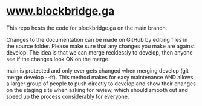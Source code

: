 # www.blockbridge.ga

This repo hosts the code for blockbridge.ga on the main branch.

Changes to the documentation can be made on GitHub by editing files in the source folder. Please make sure that any changes you make are against develop. The idea is that we can merge recklessly to develop, then anyone see if the changes look OK on the merge.

main is protected and only ever gets changed when merging develop (git merge develop --ff). This method makes for easy maintenance AND allows a larger group of people to push directly to develop and show their changes on the staging site when asking for review, which should smooth out and speed up the process considerably for everyone.
